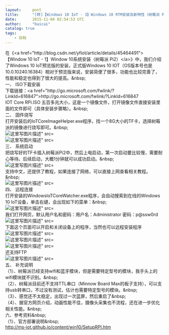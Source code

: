 ```yaml
---
layout:     post
title:      "[转]【Windows 10 IoT - 3】Windows 10 RTM安装及新特性（树莓派 Pi2）"
date:       2015-11-04 02:54:53 UTC
author:     "baicai"
catalog: true
tags:
    - 存档
---
```


<p>
	在《&lt;a href="http://blog.csdn.net/yfiot/article/details/45464491">【Window 10 IoT - 1】Window 10系统安装（树莓派 Pi2）&lt;/a>》中，我们介绍了Windows 10 IoT预览版的安装，正式版Windows 10 IOT（OS版本号也是10.0.10240.16384）相对于预览版来说，安装简便了很多，功能也比较完善了，性能和稳定也得到了很大的提高。&amp;nbsp;<br />
	一、 ISO下载安装&nbsp;<br />
	下载链接：&lt;a href="http://go.microsoft.com/fwlink/?LinkId=616847">http://go.microsoft.com/fwlink/?LinkId=616847</a>&nbsp;<br />
	IOT Core RPi.ISO 五百多兆大小，这是一个镜像文件，打开镜像文件直接安装里面的文件即可（具体安装步骤略）。&amp;nbsp;<br />
	二、 固件烧写&nbsp;<br />
	打开安装后的IoTCoreImageHelper.exe程序，找一个8G大小的TF卡，选择树莓派的镜像进行烧写即可。&amp;nbsp;<br />
	<img alt="这里写图片描述&quot; src="http://img.blog.csdn.net/20150803141850487" title="" />&nbsp;<br />
	<img alt="这里写图片描述&quot; src="http://img.blog.csdn.net/20150803141936567" title="" />&nbsp;<br />
	三、 系统启动&nbsp;<br />
	把烧写好的TF卡插入树莓派Pi2中，然后上电启动，第一次启动要比较慢，需要耐心等待。后续启动，大概1分钟就可以成功启动。&amp;nbsp;<br />
	<img alt="这里写图片描述&quot; src="http://img.blog.csdn.net/20150803142031933" title="" />&nbsp;<br />
	支持中文，还提供了教程，如果连接了网络，可以直接上网查看相关教程。&amp;nbsp;<br />
	<img alt="这里写图片描述&quot; src="http://img.blog.csdn.net/20150803142045332" title="" />&nbsp;<br />
	四、 远程连接&nbsp;<br />
	打开安装的WindowsIoTCoreWatcher.exe程序，会自动搜索到在线的Windows 10 IoT设备，单击右键，会出现如下的菜单：&amp;nbsp;<br />
	<img alt="这里写图片描述&quot; src="http://img.blog.csdn.net/20150803142108052" title="" />&nbsp;<br />
	我们打开网页，默认用户名和密码：用户名：Administrator 密码：p@ssw0rd&nbsp;<br />
	<img alt="这里写图片描述&quot; src="http://img.blog.csdn.net/20150803142126290" title="" /><br />
	下面这个页面可以开启和关闭设备上的程序，当然也可以远程安装程序&nbsp;<br />
	<img alt="这里写图片描述&quot; src="http://img.blog.csdn.net/20150803142144352" title="" /><br />
	<img alt="这里写图片描述&quot; src="http://img.blog.csdn.net/20150803142205776" title="" /><br />
	<img alt="这里写图片描述&quot; src="http://img.blog.csdn.net/20150803142223989" title="" /><br />
	还支持FTP&nbsp;<br />
	<img alt="这里写图片描述&quot; src="http://img.blog.csdn.net/20150803142249869" title="" /><br />
	五、 补充说明&nbsp;<br />
	（1）、树莓派已经支持wifi和蓝牙模块，但是需要特定型号的模块，我手头上的wifi模块就不识别。&amp;nbsp;<br />
	（2）、树莓派目前还不支持TTL串口（Minnow Board Max的板子支持），可以支持usb转串口，不过没有测试，估计也需要特定型号的模块。&amp;nbsp;<br />
	（3）、感觉还不太稳定，出现过一次蓝屏，然后重启了&amp;nbsp;<br />
	（4）、据官方网页介绍，动画性能不佳，摄像头采集也不流程，还在进一步优化相关性能。&amp;nbsp;<br />
	六、参考资料&amp;nbsp;<br />
	（1）、官方部署说明&amp;nbsp;<br />
	<a href="http://ms-iot.github.io/content/win10/SetupRPI.htm">http://ms-iot.github.io/content/win10/SetupRPI.htm</a>
</p>